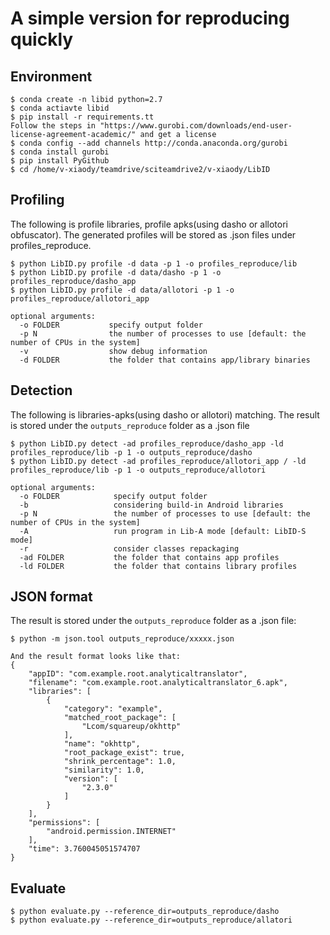 # A simple version for reproducing quickly

## Environment
```
$ conda create -n libid python=2.7
$ conda actiavte libid
$ pip install -r requirements.tt
Follow the steps in "https://www.gurobi.com/downloads/end-user-license-agreement-academic/" and get a license
$ conda config --add channels http://conda.anaconda.org/gurobi
$ conda install gurobi
$ pip install PyGithub
$ cd /home/v-xiaody/teamdrive/sciteamdrive2/v-xiaody/LibID
```

## Profiling
The following is profile libraries, profile apks(using dasho or allotori obfuscator). The generated profiles will be stored as .json files under profiles_reproduce.
```
$ python LibID.py profile -d data -p 1 -o profiles_reproduce/lib
$ python LibID.py profile -d data/dasho -p 1 -o profiles_reproduce/dasho_app
$ python LibID.py profile -d data/allotori -p 1 -o profiles_reproduce/allotori_app

optional arguments:
  -o FOLDER           specify output folder
  -p N                the number of processes to use [default: the number of CPUs in the system]
  -v                  show debug information
  -d FOLDER           the folder that contains app/library binaries
```

## Detection
The following is libraries-apks(using dasho or allotori) matching. The result is stored under the `outputs_reproduce` folder as a .json file
```
$ python LibID.py detect -ad profiles_reproduce/dasho_app -ld profiles_reproduce/lib -p 1 -o outputs_reproduce/dasho
$ python LibID.py detect -ad profiles_reproduce/allotori_app / -ld profiles_reproduce/lib -p 1 -o outputs_reproduce/allotori

optional arguments:
  -o FOLDER            specify output folder
  -b                   considering build-in Android libraries
  -p N                 the number of processes to use [default: the number of CPUs in the system]
  -A                   run program in Lib-A mode [default: LibID-S mode]
  -r                   consider classes repackaging
  -ad FOLDER           the folder that contains app profiles
  -ld FOLDER           the folder that contains library profiles
```

## JSON format

The result is stored under the `outputs_reproduce` folder as a .json file:
```
$ python -m json.tool outputs_reproduce/xxxxx.json
```

```
And the result format looks like that:
{
    "appID": "com.example.root.analyticaltranslator",
    "filename": "com.example.root.analyticaltranslator_6.apk",
    "libraries": [
        {
            "category": "example",
            "matched_root_package": [
                "Lcom/squareup/okhttp"
            ],
            "name": "okhttp",
            "root_package_exist": true,
            "shrink_percentage": 1.0,
            "similarity": 1.0,
            "version": [
                "2.3.0"
            ]
        }
    ],
    "permissions": [
        "android.permission.INTERNET"
    ],
    "time": 3.760045051574707
}
```

## Evaluate
```
$ python evaluate.py --reference_dir=outputs_reproduce/dasho
$ python evaluate.py --reference_dir=outputs_reproduce/allatori
```